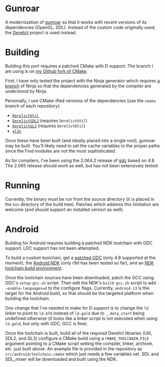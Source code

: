 Gunroar
=======

A modernization of [gunroar][gunroar] so that it works with recent versions of
its dependencies (OpenGL, SDL). Instead of the custom code originally used, the
[Derelict][derelict] project is used instead.

Building
========

Building this port requires a patched CMake with D support. The branch I am
using is on [my Github fork of CMake][cmake-d].

First, I have only tested the project with the Ninja generator which requires
[a branch][ninja-dmd] of Ninja so that the dependencies generated by the
compiler are understood by Ninja.

Personally, I use CMake-ified versions of the dependencies (use the `cmake`
branch of each repository):

  * [`DerelictUtil`][derelictutil-cmake]
  * [`DerelictSDL2`][derelictsdl2-cmake] (requires `DerelictUtil`)
  * [`DerelictGL3`][derelictgl3-cmake] (requires `DerelictUtil`)
  * [`gl3n`][gl3n-cmake]

Once these have been built (and ideally placed into a single root), gunroar may
be built. You'll likely need to set the cache variables to the proper paths
since the Find modules are not the most sophisticated.

As for compilers, I've been using the 2.064.2 release of [gdc][gdc] based on
4.8. The 2.065 release should work as well, but has not been extensively
tested.

Running
=======

Currently, the binary must be run from the source directory (it is placed in
the `bin` directory of the build tree). Patches which address this limitation
are welcome (and should support an installed version as well).

Android
=======

Building for Android requires building a patched NDK toolchain with GDC
support. LDC support has not been attempted.

To build a custom toolchain, get a [patched GDC][gdc-android] (only 4.8
supported at the moment), the [Android NDK][ndk] (only r9d has been tested so
far), and an [NDK toolchain build environment][ndk-build].

Once the toolchain sources have been downloaded, patch the GCC using GDC's
`setup-gcc.sh` script. Then edit the NDK's `build-gcc.sh` script to add
`--enable-languages=d` to the configure flags. Currently, `android-13` is the
target for the Android build, so that should be the targeted platform when
building the toolchain.

One change that I've needed to make for D support is to change the `ld` linker
to point to `ld.bfd` instead of `ld.gold` due to `__data_start` being undefined
otherwise (it looks like a linker script is not executed when using `ld.gold`,
but only with GDC; GCC is fine).

Once the toolchain is built, build all of the required Derelict libraries
(Util, SDL2, and GL3) configure a CMake build using a `CMAKE_TOOLCHAIN_FILE`
argument pointing to a CMake script setting the compiler, linker, archiver,
etc. just built above. An example file is provided in the repository as
`src/android/toolchain.cmake` which just needs a few variables set. SDL and
SDL\_mixer will be downloaded and built using the NDK.

[gunroar]: http://www.asahi-net.or.jp/~cs8k-cyu/windows/gr_e.html
[derelict]: https://github.com/DerelictOrg
[cmake-d]: https://github.com/mathstuf/CMake/tree/d_support
[ninja-dmd]: https://github.com/mathstuf/ninja/tree/dev/ldc-depfile-support
[derelictutil-cmake]: https://github.com/mathstuf/DerelictUtil
[derelictsdl2-cmake]: https://github.com/mathstuf/DerelictSDL2
[derelictgl3-cmake]: https://github.com/mathstuf/DerelictGL3
[gl3n-cmake]: https://github.com/mathstuf/gl3n
[gdc]: http://gdcproject.org/downloads/
[gdc-android]: https://github.com/mathstuf/GDC/tree/android/gdc-4.8
[ndk]: https://developer.android.com/tools/sdk/ndk/index.html
[ndk-build]: http://recursify.com/blog/2013/08/08/building-an-android-ndk-toolchain
